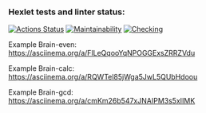 ### Hexlet tests and linter status:
[![Actions Status](https://github.com/korzhishe/frontend-project-lvl1/workflows/hexlet-check/badge.svg)](https://github.com/korzhishe/frontend-project-lvl1/actions)
[![Maintainability](https://api.codeclimate.com/v1/badges/a99a88d28ad37a79dbf6/maintainability)](https://codeclimate.com/github/codeclimate/codeclimate/maintainability)
[![Checking](https://github.com/korzhishe/frontend-project-lvl1/actions/workflows/hexlet-check.yml/badge.svg)](https://github.com/korzhishe/frontend-project-lvl1/actions/workflows/hexlet-check.yml/badge.svg)

Example Brain-even: https://asciinema.org/a/FlLeQqooYqNPOGGExsZRRZVdu

Example Brain-calc: https://asciinema.org/a/RQWTel85jWga5JwL5QUbHdoou

Example Brain-gcd: https://asciinema.org/a/cmKm26b547xJNAIPM3s5xIIMK